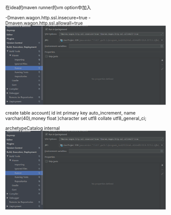 在idea的maven runner的vm option中加入

-Dmaven.wagon.http.ssl.insecure=true -Dmaven.wagon.http.ssl.allowall=true
![image-20200420121903150](pictures/image-20200420121903150.png)

create table account(
id int primary key auto_increment, name varchar(40),money float
)character set utf8 collate utf8_general_ci;

archetypeCatalog
internal
![image-20200420121852442](pictures/image-20200420121852442.png)

